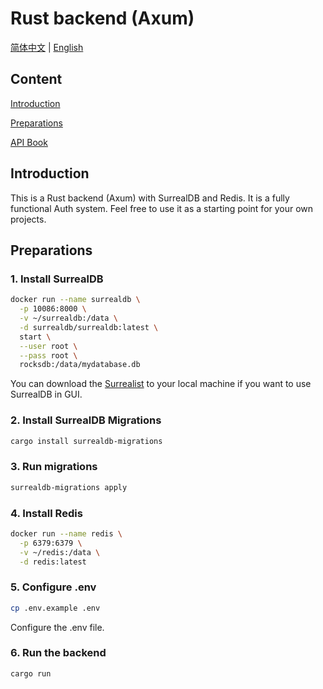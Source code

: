 # Rust backend (Axum)

[简体中文](./README_zh_CN.md) | [English](./README.md)

## Content

[Introduction](#introduction)

[Preparations](#preparations)

[API Book](./docs/en/api_book.md)

## Introduction

This is a Rust backend (Axum) with SurrealDB and Redis. It is a fully functional Auth system. Feel free to use it as a starting point for your own projects.

## Preparations

### 1. Install SurrealDB

```sh
docker run --name surrealdb \
  -p 10086:8000 \
  -v ~/surrealdb:/data \
  -d surrealdb/surrealdb:latest \
  start \
  --user root \
  --pass root \
  rocksdb:/data/mydatabase.db
```
You can download the [Surrealist](https://surrealdb.com/surrealist) to your local machine if you want to use SurrealDB in GUI.

### 2. Install SurrealDB Migrations

```sh
cargo install surrealdb-migrations
```

### 3. Run migrations

```sh
surrealdb-migrations apply
```

### 4. Install Redis

```sh
docker run --name redis \
  -p 6379:6379 \
  -v ~/redis:/data \
  -d redis:latest
```

### 5. Configure .env

```sh
cp .env.example .env
```

Configure the .env file.

### 6. Run the backend

```sh
cargo run
```
